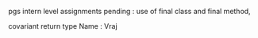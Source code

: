 pgs intern level assignments
pending : use of final class and final method,

covariant return type
Name : Vraj 
